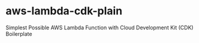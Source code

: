 # aws-lambda-cdk-plain
Simplest Possible AWS Lambda Function with Cloud Development Kit (CDK) Boilerplate
